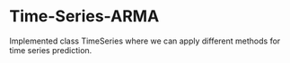 # Time-Series-ARMA
Implemented class TimeSeries where we can apply different methods for time series prediction. 
